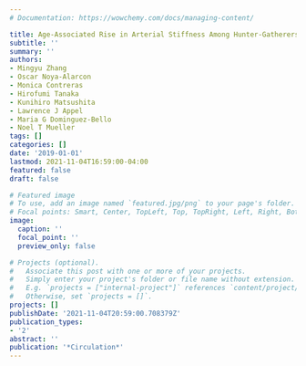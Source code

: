 ```yaml
---
# Documentation: https://wowchemy.com/docs/managing-content/

title: Age-Associated Rise in Arterial Stiffness Among Hunter-Gatherers
subtitle: ''
summary: ''
authors:
- Mingyu Zhang
- Oscar Noya-Alarcon
- Monica Contreras
- Hirofumi Tanaka
- Kunihiro Matsushita
- Lawrence J Appel
- Maria G Dominguez-Bello
- Noel T Mueller
tags: []
categories: []
date: '2019-01-01'
lastmod: 2021-11-04T16:59:00-04:00
featured: false
draft: false

# Featured image
# To use, add an image named `featured.jpg/png` to your page's folder.
# Focal points: Smart, Center, TopLeft, Top, TopRight, Left, Right, BottomLeft, Bottom, BottomRight.
image:
  caption: ''
  focal_point: ''
  preview_only: false

# Projects (optional).
#   Associate this post with one or more of your projects.
#   Simply enter your project's folder or file name without extension.
#   E.g. `projects = ["internal-project"]` references `content/project/deep-learning/index.md`.
#   Otherwise, set `projects = []`.
projects: []
publishDate: '2021-11-04T20:59:00.708379Z'
publication_types:
- '2'
abstract: ''
publication: '*Circulation*'
---
```

